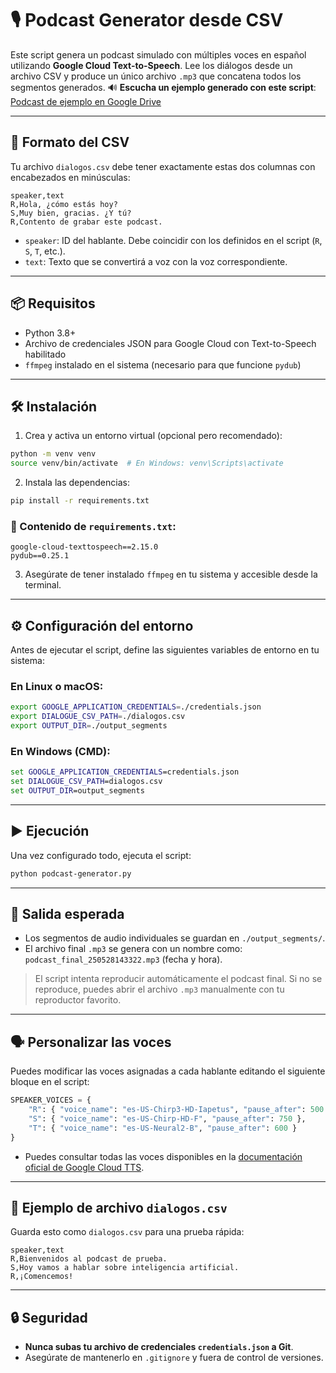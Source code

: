 # 🎙️ Podcast Generator desde CSV

Este script genera un podcast simulado con múltiples voces en español utilizando **Google Cloud Text-to-Speech**. Lee los diálogos desde un archivo CSV y produce un único archivo `.mp3` que concatena todos los segmentos generados.
🔊 **Escucha un ejemplo generado con este script**:
[Podcast de ejemplo en Google Drive](https://drive.google.com/file/d/1EgzgUO3jOpybqihNZ6Ob7JaJyODrJ12x/view?usp=sharing)


---

## 📂 Formato del CSV

Tu archivo `dialogos.csv` debe tener exactamente estas dos columnas con encabezados en minúsculas:

```csv
speaker,text
R,Hola, ¿cómo estás hoy?
S,Muy bien, gracias. ¿Y tú?
R,Contento de grabar este podcast.
```

- `speaker`: ID del hablante. Debe coincidir con los definidos en el script (`R`, `S`, `T`, etc.).
- `text`: Texto que se convertirá a voz con la voz correspondiente.

---

## 📦 Requisitos

- Python 3.8+
- Archivo de credenciales JSON para Google Cloud con Text-to-Speech habilitado
- `ffmpeg` instalado en el sistema (necesario para que funcione `pydub`)

---

## 🛠 Instalación

1. Crea y activa un entorno virtual (opcional pero recomendado):

```bash
python -m venv venv
source venv/bin/activate  # En Windows: venv\Scripts\activate
```

2. Instala las dependencias:

```bash
pip install -r requirements.txt
```

### 📄 Contenido de `requirements.txt`:

```
google-cloud-texttospeech==2.15.0
pydub==0.25.1
```

3. Asegúrate de tener instalado `ffmpeg` en tu sistema y accesible desde la terminal.

---

## ⚙️ Configuración del entorno

Antes de ejecutar el script, define las siguientes variables de entorno en tu sistema:

### En Linux o macOS:

```bash
export GOOGLE_APPLICATION_CREDENTIALS=./credentials.json
export DIALOGUE_CSV_PATH=./dialogos.csv
export OUTPUT_DIR=./output_segments
```

### En Windows (CMD):

```cmd
set GOOGLE_APPLICATION_CREDENTIALS=credentials.json
set DIALOGUE_CSV_PATH=dialogos.csv
set OUTPUT_DIR=output_segments
```

---

## ▶️ Ejecución

Una vez configurado todo, ejecuta el script:

```bash
python podcast-generator.py
```

---

## 📁 Salida esperada

- Los segmentos de audio individuales se guardan en `./output_segments/`.
- El archivo final `.mp3` se genera con un nombre como:  
  `podcast_final_250528143322.mp3` (fecha y hora).

> El script intenta reproducir automáticamente el podcast final. Si no se reproduce, puedes abrir el archivo `.mp3` manualmente con tu reproductor favorito.

---

## 🗣️ Personalizar las voces

Puedes modificar las voces asignadas a cada hablante editando el siguiente bloque en el script:

```python
SPEAKER_VOICES = {
    "R": { "voice_name": "es-US-Chirp3-HD-Iapetus", "pause_after": 500 },
    "S": { "voice_name": "es-US-Chirp-HD-F", "pause_after": 750 },
    "T": { "voice_name": "es-US-Neural2-B", "pause_after": 600 }
}
```

- Puedes consultar todas las voces disponibles en la [documentación oficial de Google Cloud TTS](https://cloud.google.com/text-to-speech/docs/voices).

---

## 🧪 Ejemplo de archivo `dialogos.csv`

Guarda esto como `dialogos.csv` para una prueba rápida:

```csv
speaker,text
R,Bienvenidos al podcast de prueba.
S,Hoy vamos a hablar sobre inteligencia artificial.
R,¡Comencemos!
```

---

## 🔒 Seguridad

- **Nunca subas tu archivo de credenciales `credentials.json` a Git**.
- Asegúrate de mantenerlo en `.gitignore` y fuera de control de versiones.

